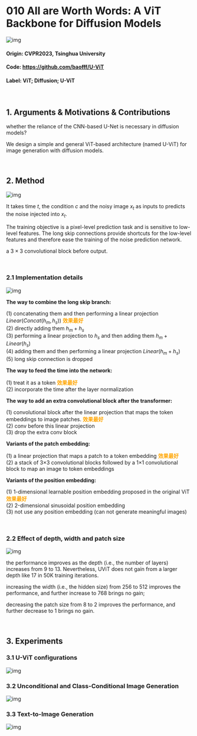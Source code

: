 # 010 All are Worth Words: A ViT Backbone for Diffusion Models

![img](res/010/001.PNG)  

#### Origin: CVPR2023, Tsinghua University   
#### Code: https://github.com/baofff/U-ViT
#### Label: ViT; Diffusion; U-ViT

</br>

## 1. Arguments & Motivations & Contributions

whether the reliance of the CNN-based U-Net is necessary in diffusion models?  

We design a simple and general ViT-based architecture (named U-ViT) for image generation with diffusion models.  

</br>

## 2. Method

![img](res/010/002.PNG)  

It takes time $t$, the condition $c$ and the noisy image $x_t$ as inputs to predicts the noise injected into $x_t$.  

The training objective is a pixel-level prediction task and is sensitive to low-level features. The long skip connections provide shortcuts for the low-level features and therefore ease the training of the noise prediction network.   

a $3 \times 3$ convolutional block before output.  

</br>

### 2.1 Implementation details

![img](res/010/003.PNG)  

**The way to combine the long skip branch:**  

(1) concatenating them and then performing a linear projection $Linear(Concat(h_m, h_s))$ <font color=orange>**效果最好**</font>  
(2) directly adding them $h_m + h_s$  
(3) performing a linear projection to $h_s$ and then adding them $h_m + Linear(h_s)$  
(4) adding them and then performing a linear projection $Linear(h_m + h_s)$  
(5) long skip connection is dropped  

**The way to feed the time into the network:**  

(1) treat it as a token <font color=orange>**效果最好**</font>  
(2) incorporate the time after the layer normalization  

**The way to add an extra convolutional block after the transformer:**  

(1) convolutional block after the linear projection that maps the token embeddings to image patches. <font color=orange>**效果最好**</font>  
(2) conv before this linear projection  
(3) drop the extra conv block  

**Variants of the patch embedding:**  

(1) a linear projection that maps a patch to a token embedding <font color=orange>**效果最好**</font>  
(2) a stack of 3×3 convolutional blocks followed by a 1×1 convolutional block to map an image to token embeddings  

**Variants of the position embedding:**  

(1) 1-dimensional learnable position embedding proposed in the original ViT <font color=orange>**效果最好**</font>  
(2) 2-dimensional sinusoidal position embedding  
(3) not use any position embedding (can not generate meaningful images)  

</br>

### 2.2 Effect of depth, width and patch size

![img](res/010/004.PNG)  

the performance improves as the depth (i.e., the number of layers) increases from 9 to 13. Nevertheless, UViT does not gain from a larger depth like 17 in 50K training
iterations.  

increasing the width (i.e., the hidden size) from 256 to 512 improves the performance, and further increase to 768 brings no gain;  

decreasing the patch size from 8 to 2 improves the performance, and further decrease to 1 brings no gain.  

</br>

## 3. Experiments

### 3.1 U-ViT configurations 

![img](res/010/005.PNG)  

### 3.2 Unconditional and Class-Conditional Image Generation

![img](res/010/006.PNG)  

### 3.3 Text-to-Image Generation

![img](res/010/007.PNG)  